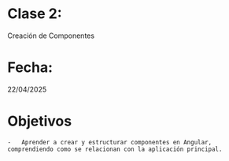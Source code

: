 # Clase 2: 
Creación de Componentes

# Fecha: 
22/04/2025

# Objetivos
    -   Aprender a crear y estructurar componentes en Angular, comprendiendo como se relacionan con la aplicación principal.

